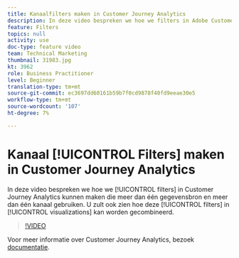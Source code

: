 ```yaml
---
title: Kanaalfilters maken in Customer Journey Analytics
description: In deze video bespreken we hoe we filters in Adobe Customer Journey Analytics kunnen maken die meer dan één gegevensbron en meer dan één kanaal gebruiken. U zult ook zien hoe deze filters in visualisaties kunnen worden gecombineerd.
feature: Filters
topics: null
activity: use
doc-type: feature video
team: Technical Marketing
thumbnail: 31983.jpg
kt: 3962
role: Business Practitioner
level: Beginner
translation-type: tm+mt
source-git-commit: ec3697dd60161b59b7f0cd9878f40fd9eeae30e5
workflow-type: tm+mt
source-wordcount: '107'
ht-degree: 7%

---
```



# Kanaal [!UICONTROL Filters] maken in Customer Journey Analytics

In deze video bespreken we hoe we [!UICONTROL filters] in Customer Journey Analytics kunnen maken die meer dan één gegevensbron en meer dan één kanaal gebruiken. U zult ook zien hoe deze [!UICONTROL filters] in [!UICONTROL visualizations] kan worden gecombineerd.

>[!VIDEO](https://video.tv.adobe.com/v/31983/?quality=12)

Voor meer informatie over Customer Journey Analytics, bezoek [documentatie](https://docs.adobe.com/content/help/en/analytics-platform/using/cja-landing.html).
